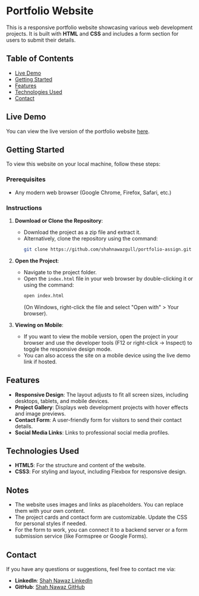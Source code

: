 # Portfolio Website

This is a responsive portfolio website showcasing various web development projects. It is built with **HTML** and **CSS** and includes a form section for users to submit their details.

## Table of Contents
- [Live Demo](#live-demo)
- [Getting Started](#getting-started)
- [Features](#features)
- [Technologies Used](#technologies-used)
- [Contact](#contact)

## Live Demo
You can view the live version of the portfolio website [here](https://your-live-demo-url.com).

## Getting Started

To view this website on your local machine, follow these steps:

### Prerequisites
- Any modern web browser (Google Chrome, Firefox, Safari, etc.)

### Instructions

1. **Download or Clone the Repository**:
   - Download the project as a zip file and extract it.
   - Alternatively, clone the repository using the command:
     ```bash
     git clone https://github.com/shahnawazgull/portfolio-assign.git
     ```

2. **Open the Project**:
   - Navigate to the project folder.
   - Open the `index.html` file in your web browser by double-clicking it or using the command:
     ```bash
     open index.html
     ```
     (On Windows, right-click the file and select "Open with" > Your browser).

3. **Viewing on Mobile**:
   - If you want to view the mobile version, open the project in your browser and use the developer tools (F12 or right-click -> Inspect) to toggle the responsive design mode.
   - You can also access the site on a mobile device using the live demo link if hosted.

## Features

- **Responsive Design**: The layout adjusts to fit all screen sizes, including desktops, tablets, and mobile devices.
- **Project Gallery**: Displays web development projects with hover effects and image previews.
- **Contact Form**: A user-friendly form for visitors to send their contact details.
- **Social Media Links**: Links to professional social media profiles.

## Technologies Used

- **HTML5**: For the structure and content of the website.
- **CSS3**: For styling and layout, including Flexbox for responsive design.

## Notes

- The website uses images and links as placeholders. You can replace them with your own content.
- The project cards and contact form are customizable. Update the CSS for personal styles if needed.
- For the form to work, you can connect it to a backend server or a form submission service (like Formspree or Google Forms).

## Contact

If you have any questions or suggestions, feel free to contact me via:

- **LinkedIn**: [Shah Nawaz LinkedIn](https://www.linkedin.com/in/shahnawaz-gull-70729b251/)
- **GitHub**: [Shah Nawaz GitHub](https://github.com/shahnawazgull)
